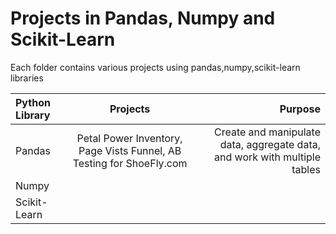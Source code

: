 # Projects in Pandas, Numpy and Scikit-Learn

Each folder contains various projects using pandas,numpy,scikit-learn libraries 

| Python Library     | Projects | Purpose |
| :---        |    :----:   |          ---: |
| Pandas      | Petal Power Inventory, Page Vists Funnel, AB Testing for ShoeFly.com       | Create and manipulate data, aggregate data, and work with multiple tables   |
| Numpy  |        |       |
| Scikit-Learn  |        |       |
